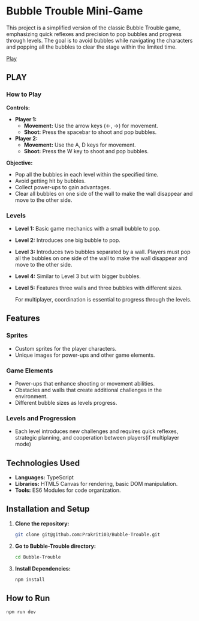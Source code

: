 # Bubble Trouble Mini-Game

This project is a simplified version of the classic Bubble Trouble game, emphasizing quick reflexes and precision to pop bubbles and progress through levels. The goal is to avoid bubbles while navigating the characters and popping all the bubbles to clear the stage within the limited time.

<a href = "https://prakriti03.github.io/Bubble-Trouble/demo/">Play</a>

## PLAY

### How to Play

**Controls:**

- **Player 1:**
  - **Movement:** Use the arrow keys (←, →) for movement.
  - **Shoot:** Press the spacebar to shoot and pop bubbles.
- **Player 2:**
  - **Movement:** Use the A, D keys for movement.
  - **Shoot:** Press the W key to shoot and pop bubbles.

**Objective:**

- Pop all the bubbles in each level within the specified time.
- Avoid getting hit by bubbles.
- Collect power-ups to gain advantages.
- Clear all bubbles on one side of the wall to make the wall disappear and move to the other side.

### Levels

- **Level 1:** Basic game mechanics with a small bubble to pop.
- **Level 2:** Introduces one big bubble to pop.
- **Level 3:** Introduces two bubbles separated by a wall. Players must pop all the bubbles on one side of the wall to make the wall disappear and move to the other side.
- **Level 4:** Similar to Level 3 but with bigger bubbles.
- **Level 5:** Features three walls and three bubbles with different sizes.

  For multiplayer, coordination is essential to progress through the levels.

## Features

### Sprites

- Custom sprites for the player characters.
- Unique images for power-ups and other game elements.

### Game Elements

- Power-ups that enhance shooting or movement abilities.
- Obstacles and walls that create additional challenges in the environment.
- Different bubble sizes as levels progress.

### Levels and Progression

- Each level introduces new challenges and requires quick reflexes, strategic planning, and cooperation between players(if multiplayer mode)

## Technologies Used

- **Languages:** TypeScript
- **Libraries:** HTML5 Canvas for rendering, basic DOM manipulation.
- **Tools:** ES6 Modules for code organization.

## Installation and Setup

1. **Clone the repository:** 
    ```bash
    git clone git@github.com:Prakriti03/Bubble-Trouble.git
    ```

2. **Go to Bubble-Trouble directory:**
    ```bash
    cd Bubble-Trouble
    ```

3. **Install Dependencies:**
    ```bash
    npm install
    ```

## How to Run

```bash
npm run dev
